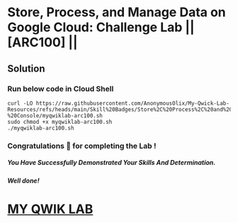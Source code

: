 # Store, Process, and Manage Data on Google Cloud: Challenge Lab || [ARC100] ||

## Solution

### Run below code in Cloud Shell

```
curl -LO https://raw.githubusercontent.com/AnonymousOlix/My-Qwick-Lab-Resources/refs/heads/main/Skill%20Badges/Store%2C%20Process%2C%20and%20Manage%20Data%20on%20Google%20Cloud%20-%20Console/myqwiklab-arc100.sh
sudo chmod +x myqwiklab-arc100.sh
./myqwiklab-arc100.sh
```

### Congratulations 🎉 for completing the Lab !

##### *You Have Successfully Demonstrated Your Skills And Determination.*

#### *Well done!*

# [MY QWIK LAB](https://www.youtube.com/@MyQwiklab)

